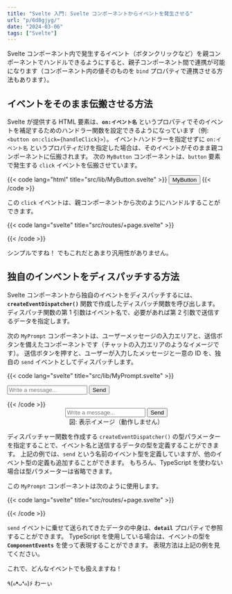 ```yaml
---
title: "Svelte 入門: Svelte コンポーネントからイベントを発生させる"
url: "p/6d8gjyg/"
date: "2024-03-06"
tags: ["Svelte"]
---
```


Svelte コンポーネント内で発生するイベント（ボタンクリックなど）を親コンポーネントでハンドルできるようにすると、親子コンポーネント間で連携が可能になります（コンポーネント内の値そのものを `bind` プロパティで連携させる方法もあります）。


イベントをそのまま伝搬させる方法
----

Svelte が提供する HTML 要素は、__`on:イベント名`__ というプロパティでそのイベントを補足するためのハンドラー関数を設定できるようになっています（例: `<button on:click={handleClick}>`）。
イベントハンドラーを指定せずに `on:イベント名` というプロパティだけを指定した場合は、そのイベントがそのまま親コンポーネントに伝搬されます。
次の `MyButton` コンポーネントは、`button` 要素で発生する `click` イベントを伝搬させています。

{{< code lang="html" title="src/lib/MyButton.svelte" >}}
<button on:click>MyButton</button>
{{< /code >}}

この `click` イベントは、親コンポーネントから次のようにハンドルすることができます。

{{< code lang="svelte" title="src/routes/+page.svelte" >}}
<script lang="ts">
	import MyButton from '$lib/MyButton.svelte';

	function handleClick() {
		alert('Clicked!');
	}
</script>

<MyButton on:click={handleClick} />
{{< /code >}}

シンプルですね！
でもこれだとあまり汎用性がありません。


独自のインベントをディスパッチする方法
----

Svelte コンポーネントから独自のイベントをディスパッチするには、__`createEventDispatcher()`__ 関数で作成したディスパッチ関数を呼び出します。
ディスパッチ関数の第 1 引数はイベント名で、必要があれば第 2 引数で送信するデータを指定します。

次の `MyPrompt` コンポーネントは、ユーザーメッセージの入力エリアと、送信ボタンを備えたコンポーネントです（チャットの入力エリアのようなイメージです）。
送信ボタンを押すと、ユーザーが入力したメッセージと一意の ID を、独自の `send` イベントとしてディスパッチします。

{{< code lang="svelte" title="src/lib/MyPrompt.svelte" >}}
<script lang="ts">
	import { createEventDispatcher } from 'svelte';

	let message = ''; // ユーザーが入力したテキスト
	let messageId = 0; // 一意の ID

	// イベントディスパッチャーを作成（イベント名とデータ型のペアを並べる）
	const dispatch = createEventDispatcher<{
		send: { message: string; messageId: number }; // "send" イベントの定義
	}>();

	function handleSubmit() {
		if (message) {
			dispatch('send', { message, messageId }); // イベントを送信
			message = ''; // ユーザーが入力したテキストをクリア
			messageId += 1; // ID を更新
		}
	}
</script>

<form on:submit|preventDefault={handleSubmit}>
	<input type="text" bind:value={message} placeholder="Write a message..." />
	<button type="submit">Send</button>
</form>
{{< /code >}}

<div style="text-align: center">
  <div>
    <input type="text" placeholder="Write a message..." />
    <button>Send</button>
  </div>
  <div>図: 表示イメージ（動作しません）</div>
</div>

ディスパッチャー関数を作成する `createEventDispatcher()` の型パラメーターを指定することで、イベント名と送信するデータの型を定義することができます。
上記の例では、`send` という名前のイベント型を定義していますが、他のイベント型の定義も追加することができます。
もちろん、TypeScript を使わない場合は型パラメーターは省略できます。

この `MyPrompt` コンポーネントは次のように使用します。

{{< code lang="svelte" title="src/routes/+page.svelte" >}}
<script lang="ts">
	import type { ComponentEvents } from 'svelte';
	import MyPrompt from '$lib/MyPrompt.svelte';

	function handleSend(event: ComponentEvents<MyPrompt>['send']) {
		alert(`Message[${event.detail.messageId}]: ${event.detail.message}`);
	}
</script>

<MyPrompt on:send={handleSend} />
{{< /code >}}

`send` イベントに乗せて送られてきたデータの中身は、__`detail`__ プロパティで参照することができます。
TypeScript を使用している場合は、イベントの型を __`ComponentEvents`__ を使って表現することができます。
表現方法は上記の例を見てください。

これで、どんなイベントでも扱えますね！

٩(๑❛ᴗ❛๑)۶ わーぃ

